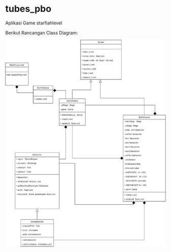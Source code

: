# tubes_pbo

Aplikasi Game starfiahlevel

Berikut Rancangan Class Diagram:

<html>
<body>
<p>
<img src="diagram tubes.jpg">
</p>
</body>
</html>
